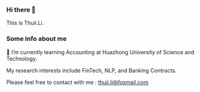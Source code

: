 ### Hi there 👋
This is Thuii.Li.

### Some info about me
🌱 I’m currently learning Accounting at Huazhong University of Science and Technology.

My research interests include FinTech, NLP, and Banking Contracts.

Please feel free to contact with me : thuii.li@foxmail.com

<!--
**thuiiLi/thuiiLi** is a ✨ _special_ ✨ repository because its `README.md` (this file) appears on your GitHub profile.

Here are some ideas to get you started:

- 🔭 I’m currently working on ...
- 🌱 I’m currently learning ...
- 👯 I’m looking to collaborate on ...
- 🤔 I’m looking for help with ...
- 💬 Ask me about ...
- 📫 How to reach me: ...
- 😄 Pronouns: ...
- ⚡ Fun fact: ...
-->
